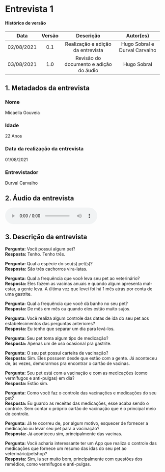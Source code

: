 # Entrevista 1

#### Histórico de versão
|    Data    | Versão | Descrição            |    Autor(es)    |
| :--------: | :----: | :------------------: | :-------------: |
| 02/08/2021 |  0.1   | Realização e adição da entrevista | Hugo Sobral e Durval Carvalho |
| 03/08/2021 |  1.0   | Revisão do documento e adição do áudio | Hugo Sobral |

## 1. Metadados da entrevista
### Nome
Micaella Gouveia

### Idade
22 Anos

### Data da realização da entrevista
01/08/2021

### Entrevistador
Durval Carvalho

## 2. Áudio da entrevista
<audio controls>
  <source src="https://raw.githubusercontent.com/UnBArqDsw2021-1/2021.1_G01_Animalesco_docs/main/docs/assets/pages/entrevistas/entrevista-com-a-micaella-01-08-2021.aac" type="audio/mpeg">
</audio>

## 3. Descrição da entrevista

**Pergunta:** Você possui algum pet?<br/>
**Resposta:** Tenho. Tenho três.

**Pergunta:** Qual a espécie do seu(s) pet(s)?<br/>
**Resposta:** São três cachorros vira-latas.

**Pergunta:** Qual a frequência que você leva seu pet ao veterinário?<br/>
**Resposta:** Eles fazem as vacinas anuais e quando algum apresenta mal-estar, a gente leva. A última vez que levei foi há 1 mês atrás por conta de uma gastrite.

**Pergunta:** Qual a frequência que você dá banho no seu pet?<br/>
**Resposta:** De mês em mês ou quando eles estão muito sujos.

**Pergunta:** Você realiza algum controle das datas de ida do seu pet aos estabelecimentos das perguntas anteriores?<br/>
**Resposta:** Eu tenho que separar um dia para levá-los.

**Pergunta:** Seu pet toma algum tipo de medicação?<br/>
**Resposta:** Apenas um de uso ocasional pra gastrite.

**Pergunta:** O seu pet possui carteira de vacinação?<br/>
**Resposta:** Sim. Eles possuem desde que estão com a gente. Já aconteceu de, às vezes, demorarmos pra encontrar o cartão de vacinas.

**Pergunta:** Seu pet está com a vacinação e com as medicações (como vermífugos e anti-pulgas) em dia?<br/>
**Resposta:** Estão sim.

**Pergunta:** Como você faz o controle das vacinações e medicações do seu pet?<br/>
**Resposta:** Eu guardo as receitas das medicações, esse acaba sendo o controle. Sem contar o próprio cartão de vacinação que é o principal meio de controle.

**Pergunta:** Já te ocorreu de, por algum motivo, esquecer de fornecer a medicação ou levar seu pet para a vacinação?<br/>
**Resposta:** Já aconteceu sim, principalmente das vacinas.

**Pergunta:** Você acharia interessante ter um App que realiza o controle das medicações que fornece um resumo das idas do seu pet ao veterinário/petshop?<br/>
**Resposta:** Sim, ia ser muito bom, principalmente com questões dos remédios, como vermífugos e anti-pulgas.

